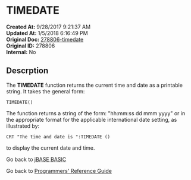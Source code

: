 # TIMEDATE

**Created At:** 9/28/2017 9:21:37 AM  
**Updated At:** 1/5/2018 6:16:49 PM  
**Original Doc:** [278806-timedate](https://docs.jbase.com/36868-jbase-basic/278806-timedate)  
**Original ID:** 278806  
**Internal:** No  

## Descrption

The **TIMEDATE** function returns the current time and date as a printable string. It takes the general form:

```
TIMEDATE()
```

The function returns a string of the form: "hh:mm:ss dd mmm yyyy" or in the appropriate format for the applicable international date setting, as illustrated by:

```
CRT "The time and date is ":TIMEDATE ()
```

to display the current date and time.

Go back to [jBASE BASIC](./../README.md)

Go back to [Programmers' Reference Guide](./../../reference-guides/jbc/README.md)

